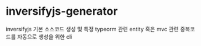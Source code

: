# inversifyjs-generator
inversifyjs 기본 소스코드 생성 및  특정 typeorm 관련 entity  혹은 mvc 관련 중복코드를 자동으로 생성을 위한 cli
